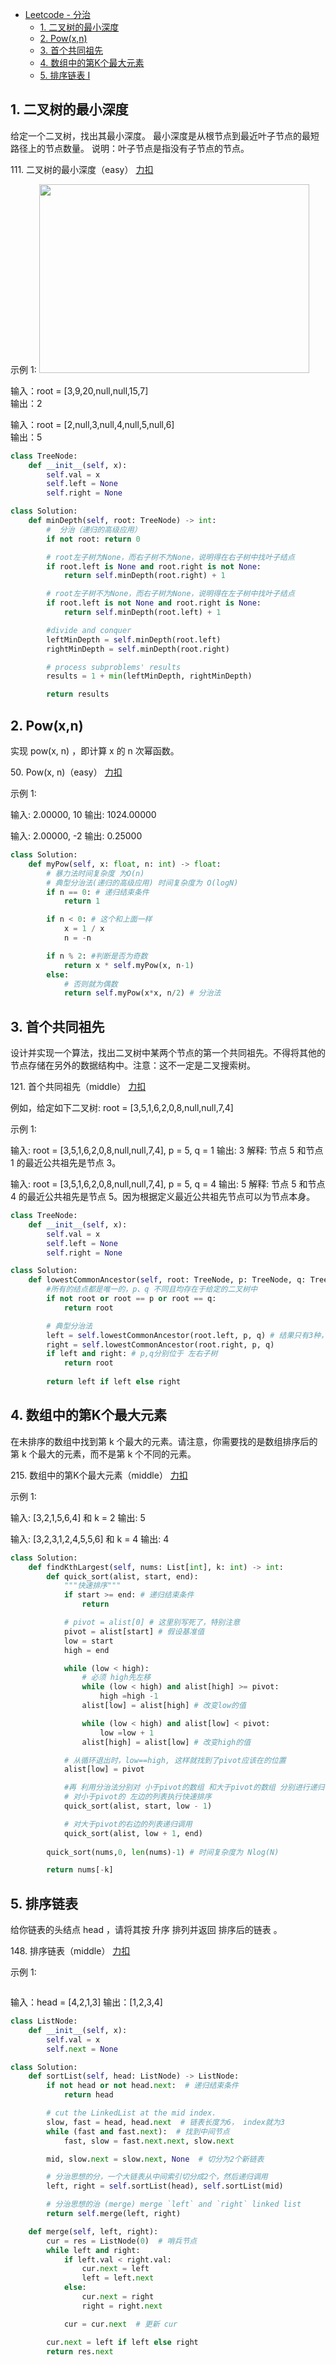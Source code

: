 <!-- GFM-TOC -->
* [Leetcode - 分治](#leetcode-题解---分治)
    * [1. 二叉树的最小深度](#1-二叉树的最小深度)
    * [2. Pow(x,n)](#2-Pow(x,n))
    * [3. 首个共同祖先](#3-首个共同祖先)
    * [4. 数组中的第K个最大元素](#4-数组中的第K个最大元素)
    * [5. 排序链表 I](#5-排序链表)
<!-- GFM-TOC -->

## 1. 二叉树的最小深度
给定一个二叉树，找出其最小深度。
最小深度是从根节点到最近叶子节点的最短路径上的节点数量。
说明：叶子节点是指没有子节点的节点。

111\. 二叉树的最小深度（easy） [力扣](https://leetcode-cn.com/problems/minimum-depth-of-binary-tree/description/)

示例 1:
<img style="width: 432px; height: 302px;" src="https://assets.leetcode.com/uploads/2020/10/12/ex_depth.jpg" alt="">

输入：root = [3,9,20,null,null,15,7]    
输出：2

输入：root = [2,null,3,null,4,null,5,null,6]   
输出：5


```python
class TreeNode:
    def __init__(self, x):
        self.val = x
        self.left = None
        self.right = None

class Solution:
    def minDepth(self, root: TreeNode) -> int:
        #  分治（递归的高级应用）
        if not root: return 0

        # root左子树为None，而右子树不为None，说明得在右子树中找叶子结点
        if root.left is None and root.right is not None:
            return self.minDepth(root.right) + 1

        # root左子树不为None，而右子树为None，说明得在左子树中找叶子结点
        if root.left is not None and root.right is None:
            return self.minDepth(root.left) + 1

        #divide and conquer
        leftMinDepth = self.minDepth(root.left)
        rightMinDepth = self.minDepth(root.right)

        # process subproblems' results
        results = 1 + min(leftMinDepth, rightMinDepth)

        return results

``` 

## 2. Pow(x,n)
实现 pow(x, n) ，即计算 x 的 n 次幂函数。

50\. Pow(x, n)（easy） [力扣](https://leetcode-cn.com/problems/powx-n/description/)

示例 1:

输入: 2.00000, 10      输出: 1024.00000

输入: 2.00000, -2      输出: 0.25000

```python
class Solution:
    def myPow(self, x: float, n: int) -> float:
        # 暴力法时间复杂度 为O(n)
        # 典型分治法(递归的高级应用) 时间复杂度为 O(logN)
        if n == 0: # 递归结束条件
            return 1

        if n < 0: # 这个和上面一样
            x = 1 / x
            n = -n

        if n % 2: #判断是否为奇数
            return x * self.myPow(x, n-1)
        else:
            # 否则就为偶数
            return self.myPow(x*x, n/2) # 分治法

``` 

## 3. 首个共同祖先
设计并实现一个算法，找出二叉树中某两个节点的第一个共同祖先。不得将其他的节点存储在另外的数据结构中。注意：这不一定是二叉搜索树。

121\. 首个共同祖先（middle） [力扣](https://leetcode-cn.com/problems/first-common-ancestor-lcci/description/)

例如，给定如下二叉树: root = [3,5,1,6,2,0,8,null,null,7,4]

示例 1:

输入: root = [3,5,1,6,2,0,8,null,null,7,4], p = 5, q = 1
输出: 3
解释: 节点 5 和节点 1 的最近公共祖先是节点 3。

输入: root = [3,5,1,6,2,0,8,null,null,7,4], p = 5, q = 4
输出: 5
解释: 节点 5 和节点 4 的最近公共祖先是节点 5。因为根据定义最近公共祖先节点可以为节点本身。

```python
class TreeNode:
    def __init__(self, x):
        self.val = x
        self.left = None
        self.right = None

class Solution:
    def lowestCommonAncestor(self, root: TreeNode, p: TreeNode, q: TreeNode) -> TreeNode:
        #所有的结点都是唯一的，p、q 不同且均存在于给定的二叉树中
        if not root or root == p or root == q:
            return root

        # 典型分治法
        left = self.lowestCommonAncestor(root.left, p, q) # 结果只有3种，None， p, q
        right = self.lowestCommonAncestor(root.right, p, q)
        if left and right: # p,q分别位于 左右子树
            return root
        
        return left if left else right

``` 

## 4. 数组中的第K个最大元素
在未排序的数组中找到第 k 个最大的元素。请注意，你需要找的是数组排序后的第 k 个最大的元素，而不是第 k 个不同的元素。

215\. 数组中的第K个最大元素（middle） [力扣](https://leetcode-cn.com/problems/kth-largest-element-in-an-array/description/)

示例 1:

输入: [3,2,1,5,6,4] 和 k = 2
输出: 5

输入: [3,2,3,1,2,4,5,5,6] 和 k = 4
输出: 4

```python
class Solution:
    def findKthLargest(self, nums: List[int], k: int) -> int:
        def quick_sort(alist, start, end):
            """快速排序"""
            if start >= end: # 递归结束条件
                return

            # pivot = alist[0] # 这里别写死了，特别注意
            pivot = alist[start] # 假设基准值
            low = start
            high = end

            while (low < high):
                # 必须 high先左移
                while (low < high) and alist[high] >= pivot:
                    high =high -1
                alist[low] = alist[high] # 改变low的值

                while (low < high) and alist[low] < pivot:
                    low =low + 1
                alist[high] = alist[low] # 改变high的值

            # 从循环退出时，low==high, 这样就找到了pivot应该在的位置
            alist[low] = pivot

            #再 利用分治法分别对 小于pivot的数组 和大于pivot的数组 分别进行递归调用
            # 对小于pivot的 左边的列表执行快速排序
            quick_sort(alist, start, low - 1)

            # 对大于pivot的右边的列表递归调用
            quick_sort(alist, low + 1, end)
        
        quick_sort(nums,0, len(nums)-1) # 时间复杂度为 Nlog(N)

        return nums[-k]

``` 

## 5. 排序链表
给你链表的头结点 head ，请将其按 升序 排列并返回 排序后的链表 。

148\. 排序链表（middle） [力扣](https://leetcode-cn.com/problems/sort-list/description/)

示例 1:

<img src="https://assets.leetcode.com/uploads/2020/09/14/sort_list_1.jpg" alt="">

输入：head = [4,2,1,3]
输出：[1,2,3,4]


```python
class ListNode:
    def __init__(self, x):
        self.val = x
        self.next = None

class Solution:
    def sortList(self, head: ListNode) -> ListNode:
        if not head or not head.next:  # 递归结束条件
            return head

        # cut the LinkedList at the mid index.
        slow, fast = head, head.next  # 链表长度为6， index就为3
        while (fast and fast.next):  # 找到中间节点
            fast, slow = fast.next.next, slow.next

        mid, slow.next = slow.next, None  # 切分为2个新链表

        # 分治思想的分，一个大链表从中间索引切分成2个，然后递归调用
        left, right = self.sortList(head), self.sortList(mid)

        # 分治思想的治 (merge) merge `left` and `right` linked list
        return self.merge(left, right)

    def merge(self, left, right):
        cur = res = ListNode(0)  # 哨兵节点
        while left and right:
            if left.val < right.val:
                cur.next = left
                left = left.next
            else:
                cur.next = right
                right = right.next

            cur = cur.next  # 更新 cur

        cur.next = left if left else right
        return res.next

``` 
